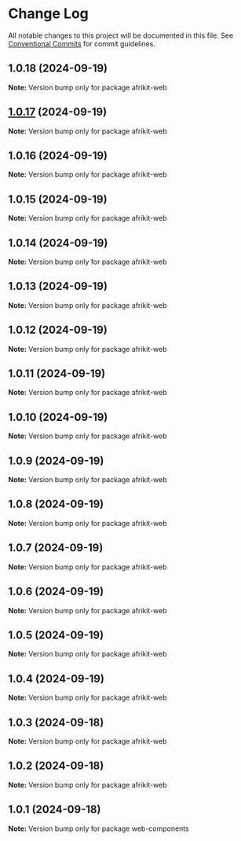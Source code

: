 # Change Log

All notable changes to this project will be documented in this file.
See [Conventional Commits](https://conventionalcommits.org) for commit guidelines.

## 1.0.18 (2024-09-19)

**Note:** Version bump only for package afrikit-web

## [1.0.17](https://github.com/AfrinvestOptimus/afrikit/compare/afrikit-web@1.0.15...afrikit-web@1.0.17) (2024-09-19)

**Note:** Version bump only for package afrikit-web

## 1.0.16 (2024-09-19)

**Note:** Version bump only for package afrikit-web

## 1.0.15 (2024-09-19)

**Note:** Version bump only for package afrikit-web

## 1.0.14 (2024-09-19)

**Note:** Version bump only for package afrikit-web

## 1.0.13 (2024-09-19)

**Note:** Version bump only for package afrikit-web

## 1.0.12 (2024-09-19)

**Note:** Version bump only for package afrikit-web

## 1.0.11 (2024-09-19)

**Note:** Version bump only for package afrikit-web

## 1.0.10 (2024-09-19)

**Note:** Version bump only for package afrikit-web

## 1.0.9 (2024-09-19)

**Note:** Version bump only for package afrikit-web

## 1.0.8 (2024-09-19)

**Note:** Version bump only for package afrikit-web

## 1.0.7 (2024-09-19)

**Note:** Version bump only for package afrikit-web

## 1.0.6 (2024-09-19)

**Note:** Version bump only for package afrikit-web

## 1.0.5 (2024-09-19)

**Note:** Version bump only for package afrikit-web

## 1.0.4 (2024-09-19)

**Note:** Version bump only for package afrikit-web

## 1.0.3 (2024-09-18)

**Note:** Version bump only for package afrikit-web

## 1.0.2 (2024-09-18)

**Note:** Version bump only for package afrikit-web

## 1.0.1 (2024-09-18)

**Note:** Version bump only for package web-components
